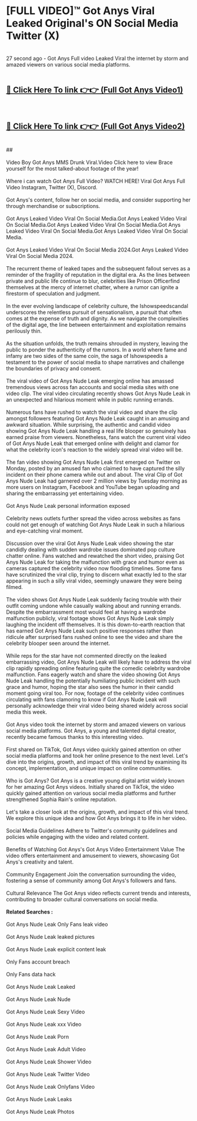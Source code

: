 # [FULL VIDEO]™ Got Anys Viral Leaked Original's ON Social Media Twitter (X) <br>
<br>
27 second ago - Got Anys Full video Leaked Viral the internet by storm and amazed viewers on various social media platforms.<br>

 <br>

##  <a href="https://play.123hd.live?title=Full Got_Anys&ref=git">🔴 Click Here To link 👉👉 (Full Got Anys Video1)</a><br>
  <br>

##  <a href="https://play.123hd.live?title=Full Got_Anys&ref=git">🔴 Click Here To link 👉👉 (Full Got Anys Video2)</a><br>
  <br>
  ##


  <br>

  <br>
Video Boy Got Anys MMS Drunk Viral.Video Click here to view Brace yourself for the most talked-about footage of the year!
<br><br>
Where i can watch Got Anys Full Video? WATCH HERE! Viral Got Anys Full Video Instagram, Twitter (X), Discord.
<br><br>
Got Anys's content, follow her on social media, and consider supporting her through merchandise or subscriptions.
<br><br>
Got Anys Leaked Video Viral On Social Media.Got Anys Leaked Video Viral On Social Media.Got Anys Leaked Video Viral On Social Media.Got Anys Leaked Video Viral On Social Media.Got Anys Leaked Video Viral On Social Media.
<br><br>
Got Anys Leaked Video Viral On Social Media 2024.Got Anys Leaked Video Viral On Social Media 2024.
<br><br>
The recurrent theme of leaked tapes and the subsequent fallout serves as a reminder of the fragility of reputation in the digital era. As the lines between private and public life continue to blur, celebrities like Prison Officerfind themselves at the mercy of internet chatter, where a rumor can ignite a firestorm of speculation and judgment.
<br><br>
In the ever evolving landscape of celebrity culture, the Ishowspeedscandal underscores the relentless pursuit of sensationalism, a pursuit that often comes at the expense of truth and dignity. As we navigate the complexities of the digital age, the line between entertainment and exploitation remains perilously thin.
<br><br>
As the situation unfolds, the truth remains shrouded in mystery, leaving the public to ponder the authenticity of the rumors. In a world where fame and infamy are two sides of the same coin, the saga of Ishowspeedis a testament to the power of social media to shape narratives and challenge the boundaries of privacy and consent.
<br><br>
The viral video of Got Anys Nude Leak emerging online has amassed tremendous views across fan accounts and social media sites with one video clip. The viral video circulating recently shows Got Anys Nude Leak in an unexpected and hilarious moment while in public running errands.
<br><br>
Numerous fans have rushed to watch the viral video and share the clip amongst followers featuring Got Anys Nude Leak caught in an amusing and awkward situation. While surprising, the authentic and candid video showing Got Anys Nude Leak handling a real life blooper so genuinely has earned praise from viewers. Nonetheless, fans watch the current viral video of Got Anys Nude Leak that emerged online with delight and clamor for what the celebrity icon's reaction to the widely spread viral video will be.
<br><br>
The fan video showing Got Anys Nude Leak first emerged on Twitter on Monday, posted by an amused fan who claimed to have captured the silly incident on their phone camera while out and about. The viral Clip of Got Anys Nude Leak had garnered over 2 million views by Tuesday morning as more users on Instagram, Facebook and YouTube began uploading and sharing the embarrassing yet entertaining video.
<br><br>
Got Anys Nude Leak personal information exposed
<br><br>
Celebrity news outlets further spread the video across websites as fans could not get enough of watching Got Anys Nude Leak in such a hilarious and eye-catching viral moment.
<br><br>
Discussion over the viral Got Anys Nude Leak video showing the star candidly dealing with sudden wardrobe issues dominated pop culture chatter online. Fans watched and rewatched the short video, praising Got Anys Nude Leak for taking the malfunction with grace and humor even as cameras captured the celebrity video now flooding timelines. Some fans have scrutinized the viral clip, trying to discern what exactly led to the star appearing in such a silly viral video, seemingly unaware they were being filmed.
<br><br>
The video shows Got Anys Nude Leak suddenly facing trouble with their outfit coming undone while casually walking about and running errands. Despite the embarrassment most would feel at having a wardrobe malfunction publicly, viral footage shows Got Anys Nude Leak simply laughing the incident off themselves. It is this down-to-earth reaction that has earned Got Anys Nude Leak such positive responses rather than ridicule after surprised fans rushed online to see the video and share the celebrity blooper seen around the internet.
<br><br>
While reps for the star have not commented directly on the leaked embarrassing video, Got Anys Nude Leak will likely have to address the viral clip rapidly spreading online featuring quite the comedic celebrity wardrobe malfunction. Fans eagerly watch and share the video showing Got Anys Nude Leak handling the potentially humiliating public incident with such grace and humor, hoping the star also sees the humor in their candid moment going viral too. For now, footage of the celebrity video continues circulating with fans clamoring to know if Got Anys Nude Leak will personally acknowledge their viral video being shared widely across social media this week.
<br><br>
Got Anys video took the internet by storm and amazed viewers on various social media platforms. Got Anys, a young and talented digital creator, recently became famous thanks to this interesting video.
<br><br>
First shared on TikTok, Got Anys video quickly gained attention on other social media platforms and took her online presence to the next level. Let's dive into the origins, growth, and impact of this viral trend by examining its concept, implementation, and unique impact on online communities.
<br><br>
Who is Got Anys? Got Anys is a creative young digital artist widely known for her amazing Got Anys videos. Initially shared on TikTok, the video quickly gained attention on various social media platforms and further strengthened Sophia Rain's online reputation.
<br><br>
Let's take a closer look at the origins, growth, and impact of this viral trend. We explore this unique idea and how Got Anys brings it to life in her video.
<br><br>
Social Media Guidelines Adhere to Twitter's community guidelines and policies while engaging with the video and related content.
<br><br>
Benefits of Watching Got Anys's Got Anys Video Entertainment Value The video offers entertainment and amusement to viewers, showcasing Got Anys's creativity and talent.
<br><br>
Community Engagement Join the conversation surrounding the video, fostering a sense of community among Got Anys's followers and fans.
<br><br>
Cultural Relevance The Got Anys video reflects current trends and interests, contributing to broader cultural conversations on social media.
<br><br>
<strong>Related Searches :</strong>
<br><br>
Got Anys Nude Leak Only Fans leak video
<br><br>
Got Anys Nude Leak leaked pictures
<br><br>
Got Anys Nude Leak explicit content leak
<br><br>
Only Fans account breach
<br><br>
Only Fans data hack
<br><br>
Got Anys Nude Leak Leaked
<br><br>
Got Anys Nude Leak Nude
<br><br>
Got Anys Nude Leak Sexy Video
<br><br>
Got Anys Nude Leak xxx Video
<br><br>
Got Anys Nude Leak Porn
<br><br>
Got Anys Nude Leak Adult Video
<br><br>
Got Anys Nude Leak Shower Video
<br><br>
Got Anys Nude Leak Twitter Video
<br><br>
Got Anys Nude Leak Onlyfans Video
<br><br>
Got Anys Nude Leak Leaks
<br><br>
Got Anys Nude Leak Photos